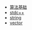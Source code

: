 <!-- docs/_sidebar.md -->
* [算法基础](./)
* [stdc++](algorithm/stdc++.md)
* [string](algorithm/string.md)
* [vector](algorithm/vector.md)

